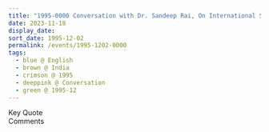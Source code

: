 ```yaml
---
title: "1995-0000 Conversation with Dr. Sandeep Rai, On International Sahaja Yoga Research and Health Center, India (other month 1996-01)"
date: 2023-11-18
display_date: 
sort_date: 1995-12-02
permalink: /events/1995-1202-0000
tags:
  - blue @ English
  - brown @ India
  - crimson @ 1995
  - deeppink @ Conversation
  - green @ 1995-12
---
```


<wave-list>
  <list-title color="green" width="75">Key Quote</list-title>
  <list-item color="BlanchedAlmond"  width="200"></list-item>
  <list-item color="Lavender"></list-item>
  <list-item color="BlanchedAlmond"></list-item>
</wave-list>

<br>

<wave-list>
  <list-title color="green" width="75">Comments</list-title>
  <list-item color="BlanchedAlmond"  width="200"></list-item>
  <list-item color="Lavender"></list-item>
  <list-item color="BlanchedAlmond"></list-item>
</wave-list>